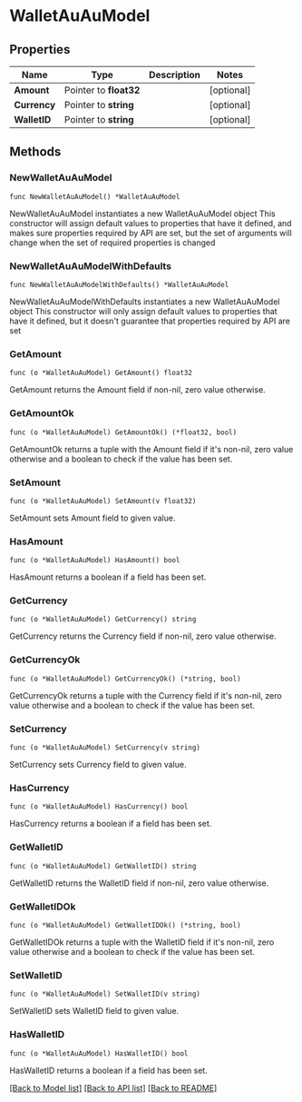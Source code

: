 # WalletAuAuModel

## Properties

Name | Type | Description | Notes
------------ | ------------- | ------------- | -------------
**Amount** | Pointer to **float32** |  | [optional] 
**Currency** | Pointer to **string** |  | [optional] 
**WalletID** | Pointer to **string** |  | [optional] 

## Methods

### NewWalletAuAuModel

`func NewWalletAuAuModel() *WalletAuAuModel`

NewWalletAuAuModel instantiates a new WalletAuAuModel object
This constructor will assign default values to properties that have it defined,
and makes sure properties required by API are set, but the set of arguments
will change when the set of required properties is changed

### NewWalletAuAuModelWithDefaults

`func NewWalletAuAuModelWithDefaults() *WalletAuAuModel`

NewWalletAuAuModelWithDefaults instantiates a new WalletAuAuModel object
This constructor will only assign default values to properties that have it defined,
but it doesn't guarantee that properties required by API are set

### GetAmount

`func (o *WalletAuAuModel) GetAmount() float32`

GetAmount returns the Amount field if non-nil, zero value otherwise.

### GetAmountOk

`func (o *WalletAuAuModel) GetAmountOk() (*float32, bool)`

GetAmountOk returns a tuple with the Amount field if it's non-nil, zero value otherwise
and a boolean to check if the value has been set.

### SetAmount

`func (o *WalletAuAuModel) SetAmount(v float32)`

SetAmount sets Amount field to given value.

### HasAmount

`func (o *WalletAuAuModel) HasAmount() bool`

HasAmount returns a boolean if a field has been set.

### GetCurrency

`func (o *WalletAuAuModel) GetCurrency() string`

GetCurrency returns the Currency field if non-nil, zero value otherwise.

### GetCurrencyOk

`func (o *WalletAuAuModel) GetCurrencyOk() (*string, bool)`

GetCurrencyOk returns a tuple with the Currency field if it's non-nil, zero value otherwise
and a boolean to check if the value has been set.

### SetCurrency

`func (o *WalletAuAuModel) SetCurrency(v string)`

SetCurrency sets Currency field to given value.

### HasCurrency

`func (o *WalletAuAuModel) HasCurrency() bool`

HasCurrency returns a boolean if a field has been set.

### GetWalletID

`func (o *WalletAuAuModel) GetWalletID() string`

GetWalletID returns the WalletID field if non-nil, zero value otherwise.

### GetWalletIDOk

`func (o *WalletAuAuModel) GetWalletIDOk() (*string, bool)`

GetWalletIDOk returns a tuple with the WalletID field if it's non-nil, zero value otherwise
and a boolean to check if the value has been set.

### SetWalletID

`func (o *WalletAuAuModel) SetWalletID(v string)`

SetWalletID sets WalletID field to given value.

### HasWalletID

`func (o *WalletAuAuModel) HasWalletID() bool`

HasWalletID returns a boolean if a field has been set.


[[Back to Model list]](../README.md#documentation-for-models) [[Back to API list]](../README.md#documentation-for-api-endpoints) [[Back to README]](../README.md)


